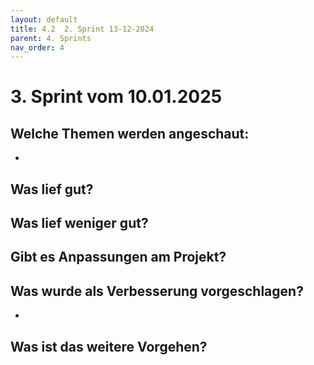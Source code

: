 ```yaml
---
layout: default
title: 4.2  2. Sprint 13-12-2024
parent: 4. Sprints
nav_order: 4
---
```


# 3. Sprint vom 10.01.2025

## Welche Themen werden angeschaut:
- 

## Was lief gut?


## Was lief weniger gut?



## Gibt es Anpassungen am Projekt?




## Was wurde als Verbesserung vorgeschlagen?

- 
## Was ist das weitere Vorgehen?
